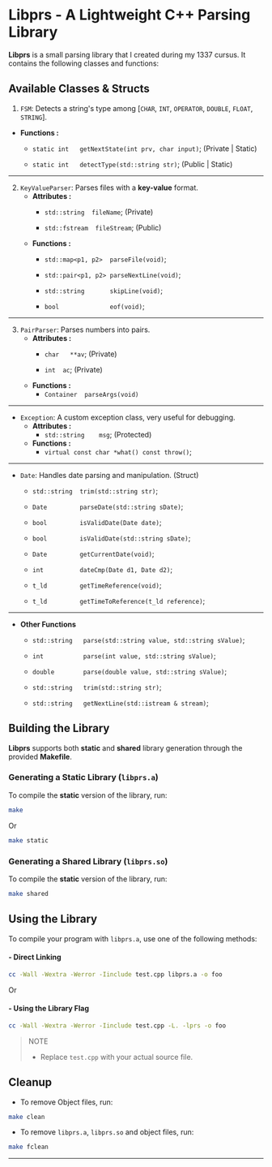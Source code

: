 # Libprs - A Lightweight C++ Parsing Library #
**Libprs** is a small parsing library that I created during my 1337 cursus.
It contains the following classes and functions:

## **Available Classes & Structs** ## 
1. `FSM`: Detects a string's type among [`CHAR`, `INT`, `OPERATOR`, `DOUBLE`, `FLOAT`, `STRING`].
  - **Functions :**
    - `static int	getNextState(int prv, char input)`; (Private | Static)

    - `static int	detectType(std::string str)`; (Public | Static) 

---

2. `KeyValueParser`: Parses files with a **key-value** format.
    - **Attributes :**
      - `std::string  fileName`;    (Private) 

      - `std::fstream  fileStream`; (Public)
    - **Functions :**
      - `std::map<p1, p2>  parseFile(void)`;  

      - `std::pair<p1, p2> parseNextLine(void)`;  

      - `std::string       skipLine(void)`;  

      - `bool              eof(void)`;

---

3. `PairParser`: Parses numbers into pairs.
    - **Attributes :**
      - `char	**av`;  (Private)  

      - `int  ac`;    (Private)  
    - **Functions :**  
      - `Container	parseArgs(void)`  

---

- `Exception`: A custom exception class, very useful for debugging.
    - **Attributes :**
      - `std::string	msg`; (Protected)
    - **Functions :**  
      - `virtual const char	*what() const throw()`;  

---

- `Date`: Handles date parsing and manipulation. (Struct)
  - `std::string  trim(std::string str)`;  

  - `Date         parseDate(std::string sDate)`;  

  - `bool         isValidDate(Date date)`;  

  - `bool         isValidDate(std::string sDate)`;  

  - `Date         getCurrentDate(void)`;  

  - `int          dateCmp(Date d1, Date d2)`;  

  - `t_ld         getTimeReference(void)`;  

  - `t_ld         getTimeToReference(t_ld reference)`;  

---

- **Other Functions**  
  - `std::string   parse(std::string value, std::string sValue)`;  

  - `int           parse(int value, std::string sValue)`;  

  - `double        parse(double value, std::string sValue)`;  

  - `std::string   trim(std::string str)`;  

  - `std::string   getNextLine(std::istream & stream)`;  

## **Building the Library** ##
**Libprs** supports both **static** and **shared** library generation through the provided **Makefile**.

### **Generating a Static Library (`libprs.a`)**
To compile the **static** version of the library, run:
```sh
make
``````

Or 

```sh
make static
```
### **Generating a Shared Library (`libprs.so`)**
To compile the **static** version of the library, run:
```sh
make shared 
```
## **Using the Library** ##
To compile your program with `libprs.a`, use one of the following methods:

#### - Direct Linking ####
```bash
cc -Wall -Wextra -Werror -Iinclude test.cpp libprs.a -o foo 
```
Or

#### - Using the Library Flag ####
```bash
cc -Wall -Wextra -Werror -Iinclude test.cpp -L. -lprs -o foo
```

> NOTE  
> - Replace `test.cpp` with your actual source file.

## **Cleanup** ##
- To remove Object files, run:
```bash
make clean
```

- To remove `libprs.a`, `libprs.so` and object files, run:
```bash
make fclean
```
---
